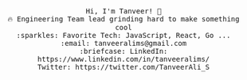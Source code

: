 <p align="center">
  <samp>
    Hi, I'm Tanveer! 👋 <br>
    🔥 Engineering Team lead grinding hard to make something cool  <br>
    :sparkles: Favorite Tech: JavaScript, React, Go ... <br>
    :email:	tanveeralims@gmail.com <br>
    :briefcase: LinkedIn: https://www.linkedin.com/in/tanveeralims/ <br>
                Twitter: https://twitter.com/TanveerAli_S
  </samp>
</p>

